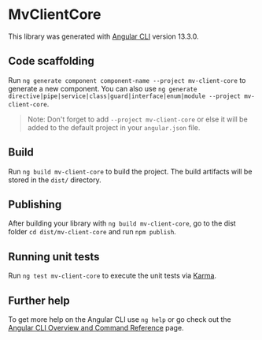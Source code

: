 # MvClientCore

This library was generated with [Angular CLI](https://github.com/angular/angular-cli) version 13.3.0.

## Code scaffolding

Run `ng generate component component-name --project mv-client-core` to generate a new component. You can also use `ng generate directive|pipe|service|class|guard|interface|enum|module --project mv-client-core`.
> Note: Don't forget to add `--project mv-client-core` or else it will be added to the default project in your `angular.json` file. 

## Build

Run `ng build mv-client-core` to build the project. The build artifacts will be stored in the `dist/` directory.

## Publishing

After building your library with `ng build mv-client-core`, go to the dist folder `cd dist/mv-client-core` and run `npm publish`.

## Running unit tests

Run `ng test mv-client-core` to execute the unit tests via [Karma](https://karma-runner.github.io).

## Further help

To get more help on the Angular CLI use `ng help` or go check out the [Angular CLI Overview and Command Reference](https://angular.io/cli) page.
